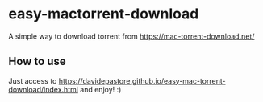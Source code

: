 # easy-mactorrent-download
A simple way to download torrent from https://mac-torrent-download.net/

## How to use
Just access to https://davidepastore.github.io/easy-mac-torrent-download/index.html and enjoy! :)
